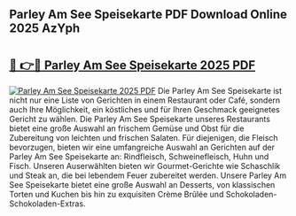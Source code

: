 ## Parley Am See Speisekarte PDF Download Online 2025 AzYph

# <h2><a href="http://gcaclf.nevu.top/?p=Parley+Am+See+Speisekarte">🔗 👉🔴 Parley Am See Speisekarte 2025 PDF</a></h2>

[![Parley Am See Speisekarte 2025 PDF](https://i.imgur.com/dBaPXMq.png)](http://gcaclf.nevu.top/?p=Parley+Am+See+Speisekarte)
Die Parley Am See Speisekarte ist nicht nur eine Liste von Gerichten in einem Restaurant oder Café, sondern auch Ihre Möglichkeit, ein köstliches und für Ihren Geschmack geeignetes Gericht zu wählen. Die Parley Am See Speisekarte unseres Restaurants bietet eine große Auswahl an frischem Gemüse und Obst für die Zubereitung von leichten und frischen Salaten. Für diejenigen, die Fleisch bevorzugen, bieten wir eine umfangreiche Auswahl an Gerichten auf der Parley Am See Speisekarte an: Rindfleisch, Schweinefleisch, Huhn und Fisch. Unseren Auserwählten bieten wir Gourmet-Gerichte wie Schaschlik und Steak an, die bei lebendem Feuer zubereitet werden. Unsere Parley Am See Speisekarte bietet eine große Auswahl an Desserts, von klassischen Torten und Kuchen bis hin zu exquisiten Crème Brûlée und Schokoladen-Schokoladen-Extras.
